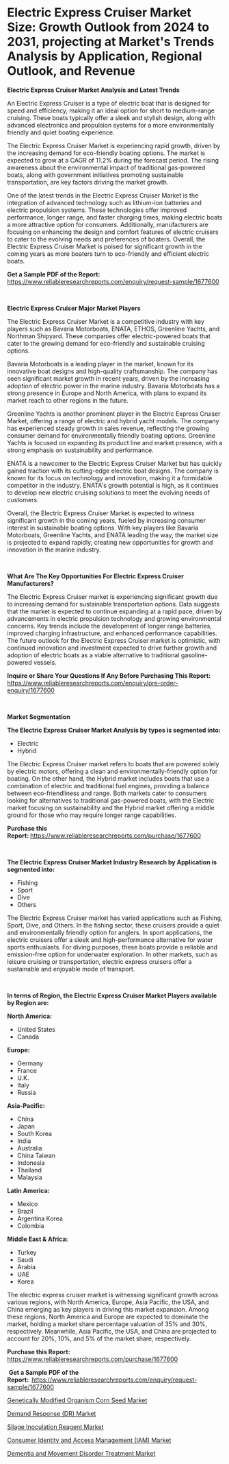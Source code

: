 <p><h1>Electric Express Cruiser Market Size: Growth Outlook from 2024 to 2031, projecting at Market's Trends Analysis by Application, Regional Outlook, and Revenue</h1></p><p><strong>Electric Express Cruiser Market Analysis and Latest Trends</strong></p>
<p><p>An Electric Express Cruiser is a type of electric boat that is designed for speed and efficiency, making it an ideal option for short to medium-range cruising. These boats typically offer a sleek and stylish design, along with advanced electronics and propulsion systems for a more environmentally friendly and quiet boating experience.</p><p>The Electric Express Cruiser Market is experiencing rapid growth, driven by the increasing demand for eco-friendly boating options. The market is expected to grow at a CAGR of 11.2% during the forecast period. The rising awareness about the environmental impact of traditional gas-powered boats, along with government initiatives promoting sustainable transportation, are key factors driving the market growth.</p><p>One of the latest trends in the Electric Express Cruiser Market is the integration of advanced technology such as lithium-ion batteries and electric propulsion systems. These technologies offer improved performance, longer range, and faster charging times, making electric boats a more attractive option for consumers. Additionally, manufacturers are focusing on enhancing the design and comfort features of electric cruisers to cater to the evolving needs and preferences of boaters. Overall, the Electric Express Cruiser Market is poised for significant growth in the coming years as more boaters turn to eco-friendly and efficient electric boats.</p></p>
<p><strong>Get a Sample PDF of the Report:&nbsp;</strong> <a href="https://www.reliableresearchreports.com/enquiry/request-sample/1677600">https://www.reliableresearchreports.com/enquiry/request-sample/1677600</a></p>
<p>&nbsp;</p>
<p><strong>Electric Express Cruiser Major Market Players</strong></p>
<p><p>The Electric Express Cruiser Market is a competitive industry with key players such as Bavaria Motorboats, ENATA, ETHOS, Greenline Yachts, and Northman Shipyard. These companies offer electric-powered boats that cater to the growing demand for eco-friendly and sustainable cruising options.</p><p>Bavaria Motorboats is a leading player in the market, known for its innovative boat designs and high-quality craftsmanship. The company has seen significant market growth in recent years, driven by the increasing adoption of electric power in the marine industry. Bavaria Motorboats has a strong presence in Europe and North America, with plans to expand its market reach to other regions in the future.</p><p>Greenline Yachts is another prominent player in the Electric Express Cruiser Market, offering a range of electric and hybrid yacht models. The company has experienced steady growth in sales revenue, reflecting the growing consumer demand for environmentally friendly boating options. Greenline Yachts is focused on expanding its product line and market presence, with a strong emphasis on sustainability and performance.</p><p>ENATA is a newcomer to the Electric Express Cruiser Market but has quickly gained traction with its cutting-edge electric boat designs. The company is known for its focus on technology and innovation, making it a formidable competitor in the industry. ENATA's growth potential is high, as it continues to develop new electric cruising solutions to meet the evolving needs of customers.</p><p>Overall, the Electric Express Cruiser Market is expected to witness significant growth in the coming years, fueled by increasing consumer interest in sustainable boating options. With key players like Bavaria Motorboats, Greenline Yachts, and ENATA leading the way, the market size is projected to expand rapidly, creating new opportunities for growth and innovation in the marine industry.</p></p>
<p>&nbsp;</p>
<p><strong>What Are The Key Opportunities For Electric Express Cruiser Manufacturers?</strong></p>
<p><p>The Electric Express Cruiser market is experiencing significant growth due to increasing demand for sustainable transportation options. Data suggests that the market is expected to continue expanding at a rapid pace, driven by advancements in electric propulsion technology and growing environmental concerns. Key trends include the development of longer range batteries, improved charging infrastructure, and enhanced performance capabilities. The future outlook for the Electric Express Cruiser market is optimistic, with continued innovation and investment expected to drive further growth and adoption of electric boats as a viable alternative to traditional gasoline-powered vessels.</p></p>
<p><strong>Inquire or Share Your Questions If Any Before Purchasing This Report:</strong> <a href="https://www.reliableresearchreports.com/enquiry/pre-order-enquiry/1677600">https://www.reliableresearchreports.com/enquiry/pre-order-enquiry/1677600</a></p>
<p>&nbsp;</p>
<p><strong>Market Segmentation</strong></p>
<p><strong>The Electric Express Cruiser Market Analysis by types is segmented into:</strong></p>
<p><ul><li>Electric</li><li>Hybrid</li></ul></p>
<p><p>The Electric Express Cruiser market refers to boats that are powered solely by electric motors, offering a clean and environmentally-friendly option for boating. On the other hand, the Hybrid market includes boats that use a combination of electric and traditional fuel engines, providing a balance between eco-friendliness and range. Both markets cater to consumers looking for alternatives to traditional gas-powered boats, with the Electric market focusing on sustainability and the Hybrid market offering a middle ground for those who may require longer range capabilities.</p></p>
<p><strong>Purchase this Report:&nbsp;</strong><a href="https://www.reliableresearchreports.com/purchase/1677600">https://www.reliableresearchreports.com/purchase/1677600</a></p>
<p>&nbsp;</p>
<p><strong>The Electric Express Cruiser Market Industry Research by Application is segmented into:</strong></p>
<p><ul><li>Fishing</li><li>Sport</li><li>Dive</li><li>Others</li></ul></p>
<p><p>The Electric Express Cruiser market has varied applications such as Fishing, Sport, Dive, and Others. In the fishing sector, these cruisers provide a quiet and environmentally friendly option for anglers. In sport applications, the electric cruisers offer a sleek and high-performance alternative for water sports enthusiasts. For diving purposes, these boats provide a reliable and emission-free option for underwater exploration. In other markets, such as leisure cruising or transportation, electric express cruisers offer a sustainable and enjoyable mode of transport.</p></p>
<p>&nbsp;</p>
<p><strong>In terms of Region, the Electric Express Cruiser Market Players available by Region are:</strong></p>
<p>
    <p> <strong> North America: </strong>
        <ul>
            <li>United States</li>
            <li>Canada</li>
        </ul>
        </p> 
    <p> <strong> Europe: </strong>
        <ul>
            <li>Germany</li>
            <li>France</li>
            <li>U.K.</li>
            <li>Italy</li>
            <li>Russia</li>
        </ul>
        </p> 
    <p> <strong> Asia-Pacific: </strong>
        <ul>
            <li>China</li>
            <li>Japan</li>
            <li>South Korea</li>
            <li>India</li>
            <li>Australia</li>
            <li>China Taiwan</li>
            <li>Indonesia</li>
            <li>Thailand</li>
            <li>Malaysia</li>
        </ul>
        </p> 
    <p> <strong> Latin America: </strong>
        <ul>
            <li>Mexico</li>
            <li>Brazil</li>
            <li>Argentina Korea</li>
            <li>Colombia</li>
        </ul>
        </p> 
    <p> <strong> Middle East & Africa: </strong>
        <ul>
            <li>Turkey</li>
            <li>Saudi</li>
            <li>Arabia</li>
            <li>UAE</li>
            <li>Korea</li>
        </ul>
    </p>
    </p>
<p><p>The electric express cruiser market is witnessing significant growth across various regions, with North America, Europe, Asia Pacific, the USA, and China emerging as key players in driving this market expansion. Among these regions, North America and Europe are expected to dominate the market, holding a market share percentage valuation of 35% and 30%, respectively. Meanwhile, Asia Pacific, the USA, and China are projected to account for 20%, 10%, and 5% of the market share, respectively.</p></p>
<p><strong>Purchase this Report: </strong><a href="https://www.reliableresearchreports.com/purchase/1677600">https://www.reliableresearchreports.com/purchase/1677600</a></p>
<p>&nbsp;<strong>Get a Sample PDF of the Report:&nbsp;&nbsp;</strong><a href="https://www.reliableresearchreports.com/enquiry/request-sample/1677600">https://www.reliableresearchreports.com/enquiry/request-sample/1677600</a></p>
<p><strong></strong></p>
<p><p><a href="https://issuu.com/reportprime-2/docs/genetically-modified-organism-corn-seed-market-siz">Genetically Modified Organism Corn Seed Market</a></p><p><a href="https://github.com/joannagoyvaerts/Market-Research-Report-List-1/blob/main/demand-response-dr-market.md">Demand Response (DR) Market</a></p><p><a href="https://issuu.com/reportprime-2/docs/silage-inoculation-reagent-market-size-2030.pptx">Silage Inoculation Reagent Market</a></p><p><a href="https://github.com/bracarafogo/Market-Research-Report-List-2/blob/main/consumer-identity-and-access-management-iam-market.md">Consumer Identity and Access Management (IAM) Market</a></p><p><a href="https://github.com/lubmix/Market-Research-Report-List-1/blob/main/dementia-and-movement-disorder-treatment-market.md">Dementia and Movement Disorder Treatment Market</a></p></p>